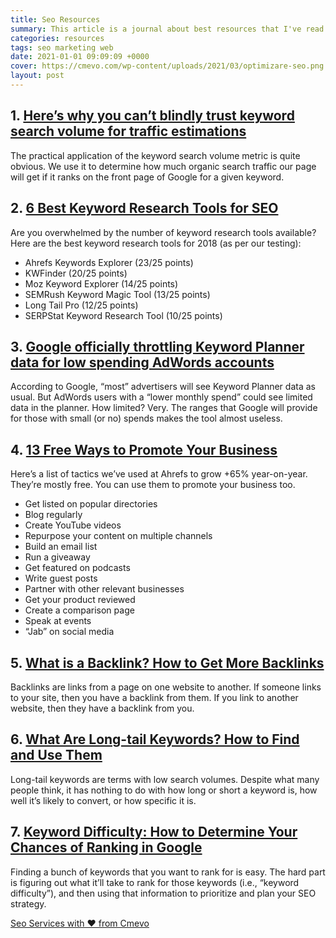 ```yaml
---
title: Seo Resources
summary: This article is a journal about best resources that I've read. I update constantly the list, so stay ahead and follow me.
categories: resources
tags: seo marketing web
date: 2021-01-01 09:09:09 +0000
cover: https://cmevo.com/wp-content/uploads/2021/03/optimizare-seo.png
layout: post
---
```


## 1. [Here’s why you can’t blindly trust keyword search volume for traffic estimations](https://ahrefs.com/blog/keyword-traffic-estimation/)

The practical application of the keyword search volume metric is quite obvious. We use it to determine how much organic search traffic our page will get if it ranks on the front page of Google for a given keyword. 

## 2. [6 Best Keyword Research Tools for SEO](https://ahrefs.com/blog/best-keyword-research-tools/)

Are you overwhelmed by the number of keyword research tools available? Here are the best keyword research tools for 2018 (as per our testing):

- Ahrefs Keywords Explorer (23/25 points)
- KWFinder (20/25 points)
- Moz Keyword Explorer (14/25 points)
- SEMRush Keyword Magic Tool (13/25 points)
- Long Tail Pro (12/25 points)
- SERPStat Keyword Research Tool (10/25 points)

## 3. [Google officially throttling Keyword Planner data for low spending AdWords accounts](https://searchengineland.com/google-officially-throttling-keyword-planner-data-low-spending-adwords-accounts-255795)

According to Google, “most” advertisers will see Keyword Planner data as usual. But AdWords users with a “lower monthly spend” could see limited data in the planner. How limited? Very. The ranges that Google will provide for those with small (or no) spends makes the tool almost useless. 

## 4. [13 Free Ways to Promote Your Business](https://ahrefs.com/blog/how-to-promote-your-business/)

Here’s a list of tactics we’ve used at Ahrefs to grow +65% year-on-year. They’re mostly free. You can use them to promote your business too.

- Get listed on popular directories
- Blog regularly
- Create YouTube videos
- Repurpose your content on multiple channels
- Build an email list
- Run a giveaway
- Get featured on podcasts
- Write guest posts
- Partner with other relevant businesses
- Get your product reviewed
- Create a comparison page
- Speak at events
- “Jab” on social media

## 5. [What is a Backlink? How to Get More Backlinks](https://ahrefs.com/blog/what-are-backlinks/)

Backlinks are links from a page on one website to another. If someone links to your site, then you have a backlink from them. If you link to another website, then they have a backlink from you.

## 6. [What Are Long-tail Keywords? How to Find and Use Them](https://ahrefs.com/blog/long-tail-keywords/)

Long-tail keywords are terms with low search volumes. Despite what many people think, it has nothing to do with how long or short a keyword is, how well it’s likely to convert, or how specific it is.

## 7. [Keyword Difficulty: How to Determine Your Chances of Ranking in Google](https://ahrefs.com/blog/keyword-difficulty/)

Finding a bunch of keywords that you want to rank for is easy. The hard part is figuring out what it’ll take to rank for those keywords (i.e., “keyword difficulty”), and then using that information to prioritize and plan your SEO strategy.


<a href="https://cmevo.com/seo-services/"> Seo Services with &#10084; from Cmevo</a>